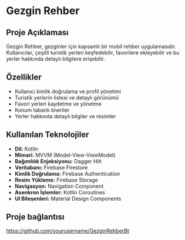 # Gezgin Rehber

## Proje Açıklaması
Gezgin Rehber, gezginler için kapsamlı bir mobil rehber uygulamasıdır. Kullanıcılar, çeşitli turistik yerleri keşfedebilir, favorilere ekleyebilir ve bu yerler hakkında detaylı bilgilere erişebilir.

## Özellikler
- Kullanıcı kimlik doğrulama ve profil yönetimi
- Turistik yerlerin listesi ve detaylı görünümü
- Favori yerleri kaydetme ve yönetme
- Konum tabanlı öneriler
- Yerler hakkında detaylı bilgiler ve resimler

## Kullanılan Teknolojiler
- **Dil:** Kotlin
- **Mimari:** MVVM (Model-View-ViewModel)
- **Bağımlılık Enjeksiyonu:** Dagger Hilt
- **Veritabanı:** Firebase Firestore
- **Kimlik Doğrulama:** Firebase Authentication
- **Resim Yükleme:** Firebase Storage
- **Navigasyon:** Navigation Component
- **Asenkron İşlemler:** Kotlin Coroutines
- **UI Bileşenleri:** Material Design Components

## Proje bağlantısı
https://github.com/yourusername/GezginRehberBt
